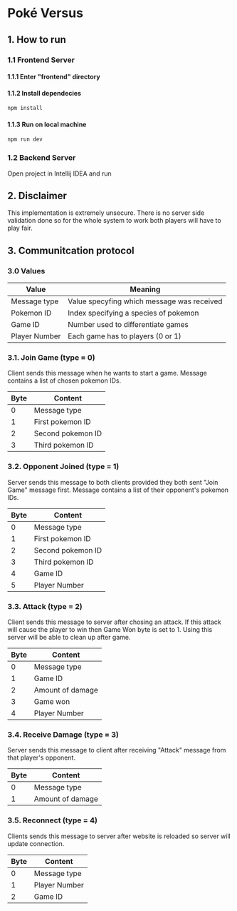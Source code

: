 # Poké Versus

## 1. How to run

### 1.1 Frontend Server

#### 1.1.1 Enter "frontend" directory

#### 1.1.2 Install dependecies

```bash
npm install
```

#### 1.1.3 Run on local machine

```bash
npm run dev
```

### 1.2 Backend Server

Open project in Intellij IDEA and run

## 2. Disclaimer

This implementation is extremely unsecure. There is no server side validation done so for the whole system to work
both players will have to play fair.

## 3. Communitcation protocol

### 3.0 Values

| Value         | Meaning                                   |
| ------------- | ----------------------------------------- |
| Message type  | Value specyfing which message was received |
| Pokemon ID    | Index specifying a species of pokemon     |
| Game ID       | Number used to differentiate games         |
| Player Number | Each game has to players (0 or 1)         |

### 3.1. Join Game (type = 0)

Client sends this message when he wants to start a game. Message contains a list of chosen pokemon IDs.

| Byte | Content           |
| ---- | ----------------- |
| 0    | Message type      |
| 1    | First pokemon ID  |
| 2    | Second pokemon ID |
| 3    | Third pokemon ID  |

### 3.2. Opponent Joined (type = 1)

Server sends this message to both clients provided they both sent "Join Game" message first.
Message contains a list of their opponent's pokemon IDs.

| Byte | Content            |
| ---- | ------------------ |
| 0    | Message type       |
| 1    | First pokemon ID   |
| 2    | Second pokemon ID  |
| 3    | Third pokemon ID   |
| 4    | Game ID            |
| 5    | Player Number      |

### 3.3. Attack (type = 2)

Client sends this message to server after chosing an attack. If this attack will
cause the player to win then Game Won byte is set to 1. Using this server
will be able to clean up after game.

| Byte | Content          |
| ---- | ---------------- |
| 0    | Message type     |
| 1    | Game ID          |
| 2    | Amount of damage |
| 3    | Game won         |
| 4    | Player Number    |

### 3.4. Receive Damage (type = 3)

Server sends this message to client after receiving "Attack" message from that player's opponent.

| Byte | Content          |
| ---- | ---------------- |
| 0    | Message type     |
| 1    | Amount of damage |

### 3.5. Reconnect (type = 4)

Clients sends this message to server after website is reloaded so server will update connection.

| Byte | Content       |
| ---- | ------------- |
| 0    | Message type  |
| 1    | Player Number |
| 2    | Game ID       |
